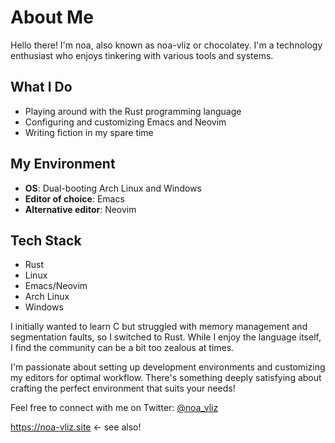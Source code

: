 # About Me

Hello there! I'm noa, also known as noa-vliz or chocolatey. I'm a technology enthusiast who enjoys tinkering with various tools and systems.

## What I Do
- Playing around with the Rust programming language
- Configuring and customizing Emacs and Neovim
- Writing fiction in my spare time

## My Environment
- **OS**: Dual-booting Arch Linux and Windows
- **Editor of choice**: Emacs
- **Alternative editor**: Neovim

## Tech Stack
- Rust
- Linux
- Emacs/Neovim
- Arch Linux
- Windows

I initially wanted to learn C but struggled with memory management and segmentation faults, so I switched to Rust. While I enjoy the language itself, I find the community can be a bit too zealous at times.

I'm passionate about setting up development environments and customizing my editors for optimal workflow. There's something deeply satisfying about crafting the perfect environment that suits your needs!

Feel free to connect with me on Twitter: [@noa_vliz](https://twitter.com/noa_vliz)

https://noa-vliz.site ← see also!
